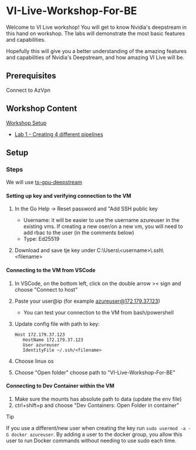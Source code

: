 # VI-Live-Workshop-For-BE

Welcome to VI Live workshop!
You will get to know Nvidia's deepstream in this hand on workshop. 
The labs will demonstrate the most basic features and capabilities.

Hopefully this will give you a better understanding of the amazing features and capabilities of Nvidia's Deepstream, and how amazing VI Live will be.

## Prerequisites

Connect to AzVpn

## Workshop Content

[Workshop Setup](#Setup)
- [Lab 1 - Creating 4 different pipelines](./src/Lab1)

## Setup

### Steps

We will use [ts-gpu-deepstream](https://ms.portal.azure.com/#@microsoft.onmicrosoft.com/resource/subscriptions/24237b72-8546-4da5-b204-8c3cb76dd930/resourceGroups/yl-try-rg/providers/Microsoft.Compute/virtualMachines/ts-gpu-deepstream/overview)

#### Setting up key and verifying connection to the VM

1. In the Go Help -> Reset password and "Add SSH public key
   - Username: it will be easier to use the username azureuser in the existing vms. If creating a new oser/on a new vm, you will need to add rbac to the user (in the comments below)
   - Type: Ed25519

2. Download and save tje key under C:\Users\\\<username>\\\.ssh\\\<filename>

#### Connecting to the VM from VSCode

1. In VSCode, on the bottom left, click on the double arrow >< sign and choose "Connect to host"
2. Paste your user@ip (for example azureuser@172.179.37.123)
   - You can test your connection to the VM from bash/powershell

3. Update config file with path to key:
      ```
      Host 172.179.37.123
         HostName 172.179.37.123
         User azureuser
         IdentityFile ~/.ssh/<filename>
      ```

4. Choose linux os
5. Choose "Open folder" choose path to "VI-Live-Workshop-For-BE"

#### Connecting to Dev Container within the VM

1. Make sure the mounts has absolute path to data (update the env file)
2. ctrl+shift+p and choose "Dev Containers: Open Folder in container"
 
> [!TIP]
> If you use a different/new user when creating the key run ```sudo usermod -a -G docker azureuser```. By adding a user to the docker group, you allow this user to run Docker commands without needing to use sudo each time.